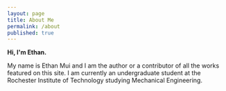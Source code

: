 ```yaml
---
layout: page
title: About Me
permalink: /about
published: true
---
```

**Hi, I'm Ethan.**

My name is Ethan Mui and I am the author or a contributor of all the works featured on this site. I am currently an undergraduate student at the Rochester Institute of Technology studying Mechanical Engineering. 


